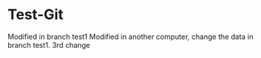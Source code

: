 # Test-Git
Modified in branch test1
Modified in another computer, change the data in branch test1.
3rd change 
